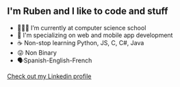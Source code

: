 
## I'm Ruben and I like to code and stuff


- 👨🏽‍💻 I’m currently at computer science school
- 🚀 I'm specializing on web and mobile app development
- ☕️ Non-stop learning Python, JS, C, C#, Java
- 😜 Non Binary 
- 🗣Spanish-English-French


[Check out my Linkedin profile](https://www.linkedin.com/in/ruben-padilla-814634204)
<!--
**rvv3nd/rvv3nd** is a ✨ _special_ ✨ repository because its `README.md` (this file) appears on your GitHub profile.

Here are some ideas to get you started:

- 🔭 I’m currently working on ...
- 🌱 I’m currently learning ...
- 👯 I’m looking to collaborate on ...
- 🤔 I’m looking for help with ...
- 💬 Ask me about ...
- 📫 How to reach me: ...
- 😄 Pronouns: ...
- ⚡ Fun fact: ...
-->
